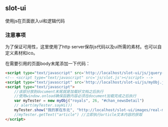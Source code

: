 ## slot-ui
使用js在页面嵌入ui和逻辑代码

### 注意事项
为了保证可用性，这里使用了http server保存js代码以及ui所需的素材。也可以自定义素材和ico。

在需要引用的页面body末尾添加一下代码：
```html
<script type="text/javascript" src='http://localhost/slot-ui/js/jquery-3.2.1.min.js'></script>
<!-- <script type="text/javascript" src='js/slot.js'></script> -->
<script type="text/javascript" src='http://localhost/slot-ui/js/myObj.js'></script>
<script type="text/javascript">
    //该部分放到document末尾就是加载好文档之后执行
    //使用window.onload确保函数内容必须在document加载完成之后执行
    var myTester = new myObj("royals", 26, "#chan_newsDetail")
    // alert(myTester.sayHi())
    myTester.show("我的家在东北", "http://localhost/slot-ui/images/real-money-slot.jpg")
    //myTester.getText("article") //立即执行article文本内容的获取
</script>
```